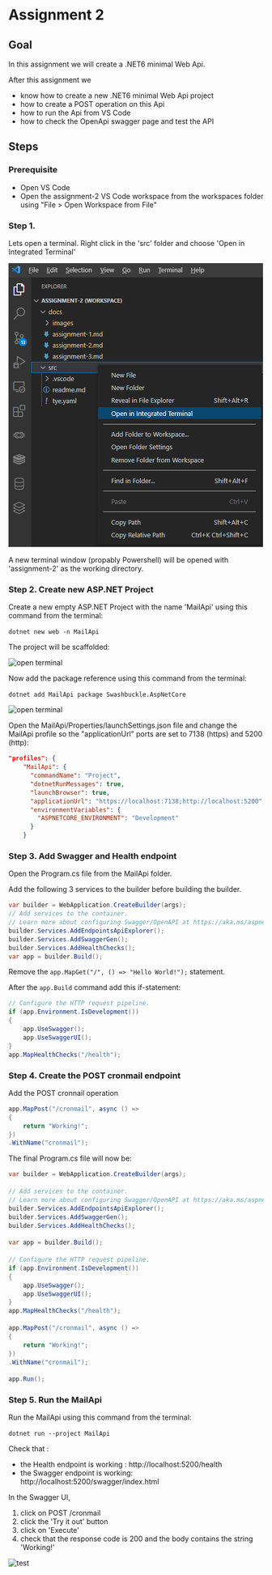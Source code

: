 # Assignment 2

## Goal

In this assignment we will create a .NET6 minimal Web Api.

After this assignment we

- know how to create a new .NET6 minimal Web Api project
- how to create a POST operation on this Api
- how to run the Api from VS Code
- how to check the OpenApi swagger page and test the API

## Steps

### Prerequisite

- Open VS Code
- Open the assignment-2 VS Code workspace from the workspaces folder using "File > Open Workspace from File"

### Step 1.

Lets open a terminal. 
Right click in the 'src' folder and choose 'Open in Integrated Terminal'

![open terminal](../docs/images/assignment2_open_terminal.png)

A new terminal window (propably Powershell) will be opened with 'assignment-2' as the working directory.


### Step 2. Create new ASP.NET Project

Create a new empty ASP.NET Project with the name 'MailApi' using this command from the terminal:

```dotnet new web -n MailApi```

The project will be scaffolded:

![open terminal](../docs/images/assignment2_create_project_result.png)

Now add the package reference using this command from the terminal:

```dotnet add MailApi package Swashbuckle.AspNetCore```

![open terminal](../docs/images/assignment2_add_swashbuckle.png)

Open the MailApi/Properties/launchSettings.json file and change the MailApi profile so the "applicationUrl" ports are set to 7138 (https) and 5200 (http):

```json
"profiles": {
    "MailApi": {
      "commandName": "Project",
      "dotnetRunMessages": true,
      "launchBrowser": true,
      "applicationUrl": "https://localhost:7138;http://localhost:5200",
      "environmentVariables": {
        "ASPNETCORE_ENVIRONMENT": "Development"
      }
    }
```

### Step 3. Add Swagger and Health endpoint

Open the Program.cs file from the MailApi folder.

Add the following 3 services to the builder before building the builder.
```c#
var builder = WebApplication.CreateBuilder(args);
// Add services to the container.
// Learn more about configuring Swagger/OpenAPI at https://aka.ms/aspnetcore/swashbuckle
builder.Services.AddEndpointsApiExplorer();
builder.Services.AddSwaggerGen();
builder.Services.AddHealthChecks();
var app = builder.Build();
```
Remove the ``` app.MapGet("/", () => "Hello World!"); ``` statement.

After the ```app.Build``` command add this if-statement:
```c#
// Configure the HTTP request pipeline.
if (app.Environment.IsDevelopment())
{
    app.UseSwagger();
    app.UseSwaggerUI();
}
app.MapHealthChecks("/health");
```


### Step 4. Create the POST cronmail endpoint
Add the POST cronnail operation
```c#
app.MapPost("/cronmail", async () =>
{
    return "Working!";
})
.WithName("cronmail");
```

The final Program.cs file will now be:

```c#
var builder = WebApplication.CreateBuilder(args);

// Add services to the container.
// Learn more about configuring Swagger/OpenAPI at https://aka.ms/aspnetcore/swashbuckle
builder.Services.AddEndpointsApiExplorer();
builder.Services.AddSwaggerGen();
builder.Services.AddHealthChecks();

var app = builder.Build();

// Configure the HTTP request pipeline.
if (app.Environment.IsDevelopment())
{
    app.UseSwagger();
    app.UseSwaggerUI();
}
app.MapHealthChecks("/health");

app.MapPost("/cronmail", async () =>
{
    return "Working!";
})
.WithName("cronmail");

app.Run();
```

### Step 5. Run the MailApi

Run the MailApi using this command from the terminal:

```dotnet run --project MailApi```

Check that :
- the Health endpoint is working : http://localhost:5200/health
- the Swagger endpoint is working: http://localhost:5200/swagger/index.html

In the Swagger UI,
1. click on POST /cronmail
2. click the 'Try it out' button
3. click on 'Execute'
4. check that the response code is 200 and the body contains the string 'Working!'


![test](../docs/images/assignment2_app_test.png)